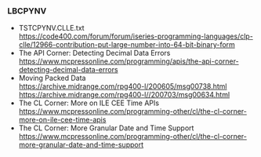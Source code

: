 ### LBCPYNV
+ TSTCPYNV.CLLE.txt\
  https://code400.com/forum/forum/iseries-programming-languages/clp-clle/12966-contribution-put-large-number-into-64-bit-binary-form
+ The API Corner: Detecting Decimal Data Errors\
  https://www.mcpressonline.com/programming/apis/the-api-corner-detecting-decimal-data-errors
+ Moving Packed Data\
  https://archive.midrange.com/rpg400-l/200605/msg00738.html <br />
  https://archive.midrange.com/rpg400-l//200703/msg00634.html
+ The CL Corner: More on ILE CEE Time APIs\
  https://www.mcpressonline.com/programming-other/cl/the-cl-corner-more-on-ile-cee-time-apis
+ The CL Corner: More Granular Date and Time Support\
  https://www.mcpressonline.com/programming-other/cl/the-cl-corner-more-granular-date-and-time-support
